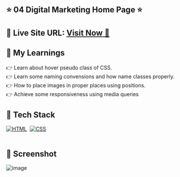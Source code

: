 ## ⭐ 04 Digital Marketing Home Page ⭐

## 📌 **Live Site URL:** <a href="https://digital-marketing-hm.netlify.app/">**Visit Now** 🚀</a>


## 📌 My Learnings
👉 Learn about hover pseudo class of CSS.<br>
👉 Learn some naming convensions and how name classes properly.<br>
👉 How to place images in proper places using positions.<br>
👉 Achieve some responsiveness using media queries<br>

## 📌 Tech Stack

[![HTML](https://img.shields.io/badge/html5%20-%23E34F26.svg?&style=for-the-badge&logo=html5&logoColor=white)](https://github.com/prakash-naikwadi)&nbsp;
[![CSS](https://img.shields.io/badge/css3%20-%231572B6.svg?&style=for-the-badge&logo=css3&logoColor=white)](https://github.com/prakash-naikwadi)&nbsp;
<br>
<br>

## 📌 Screenshot
![image](./thumbnail.png)
 